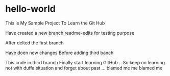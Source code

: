 # hello-world
This is My Sample Project 
To Learn the Git Hub

Have created a new branch readme-edits for testing purpose

After delted the first branch 

Have doen new changes
Before adding third banch

This code in third branch
Finally start learning GitHub .. So keep on learning not with duffa situation and forget about past ... blamed me me blamed me 
